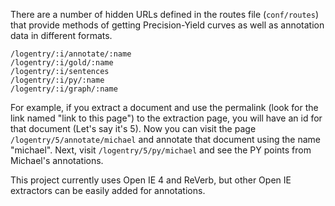 There are a number of hidden URLs defined in the routes file (`conf/routes`)
that provide methods of getting Precision-Yield curves as well as annotation
data in different formats.

```
/logentry/:i/annotate/:name
/logentry/:i/gold/:name
/logentry/:i/sentences
/logentry/:i/py/:name
/logentry/:i/graph/:name
```

For example, if you extract a document and use the permalink (look for the link named "link to this page")
to the extraction page, you will have an id for that document (Let's say it's 5).  Now you can visit the
page `/logentry/5/annotate/michael` and  annotate that document using the name "michael".  Next, visit 
`/logentry/5/py/michael` and see the PY points from Michael's annotations.

This project currently uses Open IE 4 and ReVerb, but other Open IE extractors can be easily added
for annotations.
